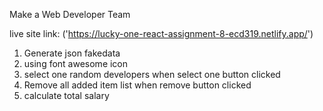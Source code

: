 
Make a Web Developer Team

live site link: ('https://lucky-one-react-assignment-8-ecd319.netlify.app/')

1. Generate json fakedata 
2. using font awesome icon
3. select one random developers when select one button clicked
4. Remove all added item list when remove button clicked
5. calculate total salary 